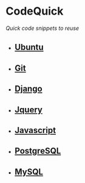 # CodeQuick
*Quick code snippets to reuse*
* ## [Ubuntu](https://github.com/AnjaneyuluBatta505/codequick/blob/master/UbuntuQuickReference.md)
* ## [Git](https://github.com/AnjaneyuluBatta505/codequick/blob/master/GitQuickReference.md)
* ## [Django](https://github.com/AnjaneyuluBatta505/codequick/blob/master/DjangoQuickReference.md)
* ## [Jquery](https://github.com/AnjaneyuluBatta505/codequick/blob/master/jQueryQuickReference.md)
* ## [Javascript](https://github.com/AnjaneyuluBatta505/codequick/blob/master/JavaScriptQuickReference.md)
* ## [PostgreSQL](https://github.com/AnjaneyuluBatta505/codequick/blob/master/PostgreSQLQuickReference.md)
* ## [MySQL](https://github.com/AnjaneyuluBatta505/codequick/blob/master/MySQLQuickReference.md)
